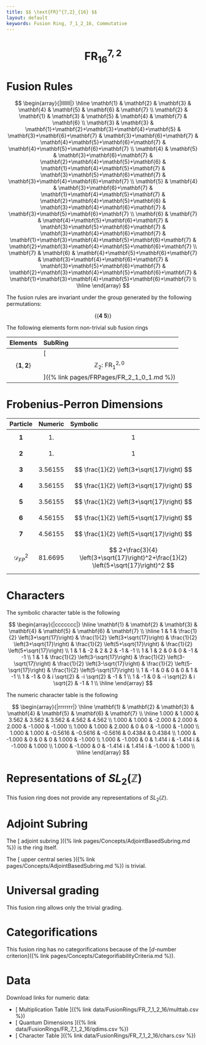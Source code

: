 ```yaml
---
title: $$ \text{FR}^{7,2}_{16} $$
layout: default
keywords: Fusion Ring, 7_1_2_16, Commutative
---
```

# $$ \text{FR}^{7,2}_{16} $$


# Fusion Rules

$$
\begin{array}{|lllllll|}
\hline
 \mathbf{1} & \mathbf{2} & \mathbf{3} & \mathbf{4} & \mathbf{5} & \mathbf{6} & \mathbf{7} \\
 \mathbf{2} & \mathbf{1} & \mathbf{3} & \mathbf{5} & \mathbf{4} & \mathbf{7} & \mathbf{6} \\
 \mathbf{3} & \mathbf{3} & \mathbf{1}+\mathbf{2}+\mathbf{3}+\mathbf{4}+\mathbf{5} & \mathbf{3}+\mathbf{6}+\mathbf{7} & \mathbf{3}+\mathbf{6}+\mathbf{7} & \mathbf{4}+\mathbf{5}+\mathbf{6}+\mathbf{7} & \mathbf{4}+\mathbf{5}+\mathbf{6}+\mathbf{7} \\
 \mathbf{4} & \mathbf{5} & \mathbf{3}+\mathbf{6}+\mathbf{7} & \mathbf{2}+\mathbf{4}+\mathbf{5}+\mathbf{6} & \mathbf{1}+\mathbf{4}+\mathbf{5}+\mathbf{7} & \mathbf{3}+\mathbf{5}+\mathbf{6}+\mathbf{7} & \mathbf{3}+\mathbf{4}+\mathbf{6}+\mathbf{7} \\
 \mathbf{5} & \mathbf{4} & \mathbf{3}+\mathbf{6}+\mathbf{7} & \mathbf{1}+\mathbf{4}+\mathbf{5}+\mathbf{7} & \mathbf{2}+\mathbf{4}+\mathbf{5}+\mathbf{6} & \mathbf{3}+\mathbf{4}+\mathbf{6}+\mathbf{7} & \mathbf{3}+\mathbf{5}+\mathbf{6}+\mathbf{7} \\
 \mathbf{6} & \mathbf{7} & \mathbf{4}+\mathbf{5}+\mathbf{6}+\mathbf{7} & \mathbf{3}+\mathbf{5}+\mathbf{6}+\mathbf{7} & \mathbf{3}+\mathbf{4}+\mathbf{6}+\mathbf{7} & \mathbf{1}+\mathbf{3}+\mathbf{4}+\mathbf{5}+\mathbf{6}+\mathbf{7} & \mathbf{2}+\mathbf{3}+\mathbf{4}+\mathbf{5}+\mathbf{6}+\mathbf{7} \\
 \mathbf{7} & \mathbf{6} & \mathbf{4}+\mathbf{5}+\mathbf{6}+\mathbf{7} & \mathbf{3}+\mathbf{4}+\mathbf{6}+\mathbf{7} & \mathbf{3}+\mathbf{5}+\mathbf{6}+\mathbf{7} & \mathbf{2}+\mathbf{3}+\mathbf{4}+\mathbf{5}+\mathbf{6}+\mathbf{7} & \mathbf{1}+\mathbf{3}+\mathbf{4}+\mathbf{5}+\mathbf{6}+\mathbf{7} \\
\hline
\end{array}
$$


The fusion rules are invariant under the group generated by the following permutations:

$$ \{(\mathbf{4} \  \mathbf{5})\} $$


The following elements form non-trivial sub fusion rings

| Elements | SubRing |
| :------ | :------ |
| $$ \{\mathbf{1},\mathbf{2}\} $$ | [ $$ \mathbb{Z}_2:\ \text{FR}^{2,0}_{1} $$ ]({% link pages/FRPages/FR_2_1_0_1.md %}) |

# Frobenius-Perron Dimensions

| Particle | Numeric | Symbolic |
| :------ | :------ | :------ |
| $$ \mathbf{1} $$ | $$ 1. $$ | $$ 1 $$ |
| $$ \mathbf{2} $$ | $$ 1. $$ | $$ 1 $$ |
| $$ \mathbf{3} $$ | $$ 3.56155 $$ | $$ \frac{1}{2} \left(3+\sqrt{17}\right) $$ |
| $$ \mathbf{4} $$ | $$ 3.56155 $$ | $$ \frac{1}{2} \left(3+\sqrt{17}\right) $$ |
| $$ \mathbf{5} $$ | $$ 3.56155 $$ | $$ \frac{1}{2} \left(3+\sqrt{17}\right) $$ |
| $$ \mathbf{6} $$ | $$ 4.56155 $$ | $$ \frac{1}{2} \left(5+\sqrt{17}\right) $$ |
| $$ \mathbf{7} $$ | $$ 4.56155 $$ | $$ \frac{1}{2} \left(5+\sqrt{17}\right) $$ |
| $$ \mathcal{D}_{FP}^2 $$ | $$ 81.6695 $$ | $$ 2+\frac{3}{4} \left(3+\sqrt{17}\right)^2+\frac{1}{2} \left(5+\sqrt{17}\right)^2 $$ |

# Characters

The symbolic character table is the following

$$
\begin{array}{|ccccccc|}
\hline
 \mathbf{1} & \mathbf{2} & \mathbf{3} & \mathbf{4} & \mathbf{5} & \mathbf{6} & \mathbf{7} \\
\hline
 1 & 1 & \frac{1}{2} \left(3+\sqrt{17}\right) & \frac{1}{2} \left(3+\sqrt{17}\right) & \frac{1}{2} \left(3+\sqrt{17}\right) & \frac{1}{2} \left(5+\sqrt{17}\right) & \frac{1}{2} \left(5+\sqrt{17}\right) \\
 1 & 1 & -2 & 2 & 2 & -1 & -1 \\
 1 & 1 & 2 & 0 & 0 & -1 & -1 \\
 1 & 1 & \frac{1}{2} \left(3-\sqrt{17}\right) & \frac{1}{2} \left(3-\sqrt{17}\right) & \frac{1}{2} \left(3-\sqrt{17}\right) & \frac{1}{2} \left(5-\sqrt{17}\right) & \frac{1}{2} \left(5-\sqrt{17}\right) \\
 1 & -1 & 0 & 0 & 0 & 1 & -1 \\
 1 & -1 & 0 & i \sqrt{2} & -i \sqrt{2} & -1 & 1 \\
 1 & -1 & 0 & -i \sqrt{2} & i \sqrt{2} & -1 & 1 \\
\hline
\end{array}
$$

The numeric character table is the following

$$
\begin{array}{|rrrrrrr|}
\hline
 \mathbf{1} & \mathbf{2} & \mathbf{3} & \mathbf{4} & \mathbf{5} & \mathbf{6} & \mathbf{7} \\
\hline
 1.000 & 1.000 & 3.562 & 3.562 & 3.562 & 4.562 & 4.562 \\
 1.000 & 1.000 & -2.000 & 2.000 & 2.000 & -1.000 & -1.000 \\
 1.000 & 1.000 & 2.000 & 0 & 0 & -1.000 & -1.000 \\
 1.000 & 1.000 & -0.5616 & -0.5616 & -0.5616 & 0.4384 & 0.4384 \\
 1.000 & -1.000 & 0 & 0 & 0 & 1.000 & -1.000 \\
 1.000 & -1.000 & 0 & 1.414 i & -1.414 i & -1.000 & 1.000 \\
 1.000 & -1.000 & 0 & -1.414 i & 1.414 i & -1.000 & 1.000 \\
\hline
\end{array}
$$

# Representations of $SL_2(\mathbb{Z})$

This fusion ring does not provide any representations of $SL_2(\mathbb{Z}).$

# Adjoint Subring

The [ adjoint subring ]({% link pages/Concepts/AdjointBasedSubring.md %}) is the ring itself.

The [ upper central series ]({% link pages/Concepts/AdjointBasedSubring.md %}) is trivial.

# Universal grading

This fusion ring allows only the trivial grading.

# Categorifications

This fusion ring has no  categorifications because of the [$d$-number criterion]({% link pages/Concepts/CategorifiabilityCriteria.md %}).

# Data

Download links for numeric data:

* [ Multiplication Table ]({% link data/FusionRings/FR_7_1_2_16/multtab.csv %})
* [ Quantum Dimensions ]({% link data/FusionRings/FR_7_1_2_16/qdims.csv %})
* [ Character Table ]({% link data/FusionRings/FR_7_1_2_16/chars.csv %})
